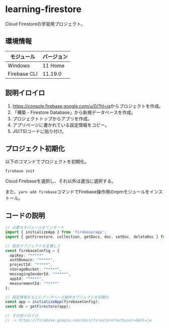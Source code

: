 # learning-firestore

Cloud Firestoreの学習用プロジェクト。  

## 環境情報

| モジュール | バージョン |
| ---- | ---- |
| Windows | 11 Home |
| Firebase CLI | 11.19.0 |

## 説明イロイロ

1. <https://console.firebase.google.com/u/0/?hl=ja>からプロジェクトを作成。
2. 「構築 - Firestore Database」から新規データベースを作成。
3. プロジェクトトップからアプリを作成。
4. アプリページに書かれている設定情報をコピー。
5. JS(TS)コードに貼り付け。

## プロジェクト初期化

以下のコマンドでプロジェクトを初期化。  

```shell
firebase init
```

Cloud Firebaseを選択し、それ以外は適当に選択する。  

また、`yarn add firebase`コマンドでFirebase操作用のnpmモジュールをインストール。  

## コードの説明

```ts
// 必要なモジュールをインポート
import { initializeApp } from 'firebase/app';
import { getFirestore, collection, getDocs, doc, setDoc, deleteDoc } from 'firebase/firestore/lite';

// 設定オブジェクトを定義して
const firebaseConfig = {
  apiKey: "*****"
  authDomain: "*****",
  projectId: "*****",
  storageBucket: "*****",
  messagingSenderId: "*****",
  appId: "*****",
  measurementId: "*****"
};

// 設定情報をもとにデータベース操作オブジェクトを初期化
const app = initializeApp(firebaseConfig);
const db = getFirestore(app);

// その他イロイロ
// -> https://firebase.google.com/docs/firestore?authuser=0&hl=ja
```
